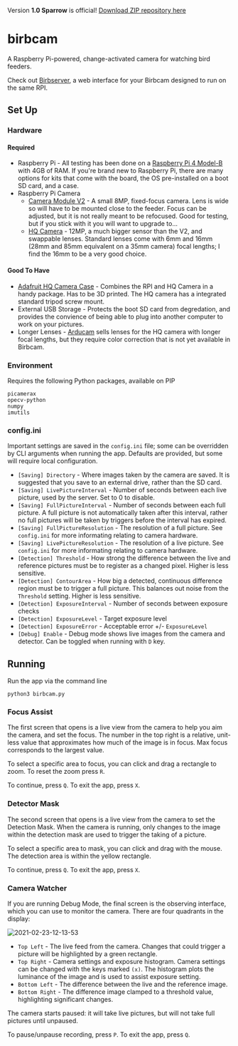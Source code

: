 Version **1.0 Sparrow** is official! [Download ZIP repository here](https://github.com/jdpdev/birbcam/releases/tag/v1.0)

# birbcam

A Raspberry Pi-powered, change-activated camera for watching bird feeders.

Check out [Birbserver](https://github.com/jdpdev/birbserver), a web interface for your Birbcam designed to run on the same RPI.

## Set Up
### Hardware

#### Required
* Raspberry Pi - All testing has been done on a [Raspberry Pi 4 Model-B](https://www.raspberrypi.org/products/raspberry-pi-4-model-b/) with 4GB of RAM. If you're brand new to Raspberry Pi, there are many options for kits that come with the board, the OS pre-installed on a boot SD card, and a case.
* Raspberry Pi Camera
    * [Camera Module V2](https://www.raspberrypi.org/products/camera-module-v2/) - A small 8MP, fixed-focus camera. Lens is wide so will have to be mounted close to the feeder. Focus can be adjusted, but it is not really meant to be refocused. Good for testing, but if you stick with it you will want to upgrade to...
    * [HQ Camera](https://www.raspberrypi.org/products/raspberry-pi-high-quality-camera/) - 12MP, a much bigger sensor than the V2, and swappable lenses. Standard lenses come with 6mm and 16mm (28mm and 85mm equivalent on a 35mm camera) focal lengths; I find the 16mm to be a very good choice.

#### Good To Have
* [Adafruit HQ Camera Case](https://learn.adafruit.com/raspberry-pi-hq-camera-case) - Combines the RPI and HQ Camera in a handy package. Has to be 3D printed. The HQ camera has a integrated standard tripod screw mount.
* External USB Storage - Protects the boot SD card from degredation, and provides the convience of being able to plug into another computer to work on your pictures.
* Longer Lenses - [Arducam](https://www.arducam.com/product-category/lenses/) sells lenses for the HQ camera with longer focal lengths, but they require color correction that is not yet available in Birbcam.

### Environment

Requires the following Python packages, available on PIP
```
picamerax
opecv-python
numpy
imutils
```

### config.ini

Important settings are saved in the `config.ini` file; some can be overridden by CLI arguments when running the app. Defaults are provided, but some will require local configuration.

* `[Saving] Directory` - Where images taken by the camera are saved. It is suggested that you save to an external drive, rather than the SD card.
* `[Saving] LivePictureInterval` - Number of seconds between each live picture, used by the server. Set to 0 to disable.
* `[Saving] FullPictureInterval` - Number of seconds between each full picture. A full picture is not automatically taken after this interval, rather no full pictures will be taken by triggers before the interval has expired.
* `[Saving] FullPictureResolution` - The resolution of a full picture. See `config.ini` for more informating relating to camera hardware.
* `[Saving] LivePictureResolution` - The resolution of a live picture. See `config.ini` for more informating relating to camera hardware.
* `[Detection] Threshold` - How strong the difference between the live and reference pictures must be to register as a changed pixel. Higher is less sensitive.
* `[Detection] ContourArea` - How big a detected, continuous difference region must be to trigger a full picture. This balances out noise from the `Threshold` setting. Higher is less sensitive.
* `[Detection] ExposureInterval` - Number of seconds between exposure checks
* `[Detection] ExposureLevel` - Target exposure level
* `[Detection] ExposureError` - Acceptable error +/- `ExposureLevel`
* `[Debug] Enable` - Debug mode shows live images from the camera and detector. Can be toggled when running with `D` key.

## Running
Run the app via the command line

```python3 birbcam.py```

### Focus Assist
The first screen that opens is a live view from the camera to help you aim the camera, and set the focus. 
The number in the top right is a relative, unit-less value that approximates how much of the image is in focus. Max focus corresponds to the largest value.

To select a specific area to focus, you can click and drag a rectangle to zoom. To reset the zoom press `R`.

To continue, press `Q`.
To exit the app, press `X`.

### Detector Mask
The second screen that opens is a live view from the camera to set the Detection Mask. 
When the camera is running, only changes to the image within the detection mask are used to trigger the taking of a picture.

To select a specific area to mask, you can click and drag with the mouse. The detection area is within the yellow rectangle.

To continue, press `Q`.
To exit the app, press `X`.

### Camera Watcher
If you are running Debug Mode, the final screen is the observing interface, which you can use to monitor the camera. There are four quadrants in the display:

![2021-02-23-12-13-53](https://user-images.githubusercontent.com/6239142/111321415-480f7900-863e-11eb-83c0-5eb3b8734c4e.jpg)

- `Top Left` - The live feed from the camera. Changes that could trigger a picture will be highlighted by a green rectangle.
- `Top Right` - Camera settings and exposure histogram. Camera settings can be changed with the keys marked `(x)`. The histogram plots the luminance of the image and is used to assist exposure setting.
- `Bottom Left` - The difference between the live and the reference image.
- `Bottom Right` - The difference image clamped to a threshold value, highlighting significant changes.

The camera starts paused: it will take live pictures, but will not take full pictures until unpaused.

To pause/unpause recording, press `P`.
To exit the app, press `Q`.
